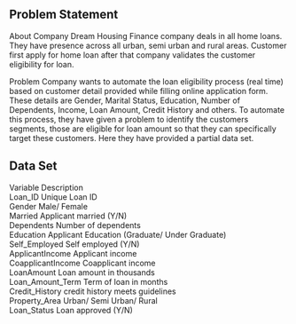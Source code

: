 ## Problem Statement
About Company
Dream Housing Finance company deals in all home loans. They have presence across all urban, 
semi urban and rural areas. Customer first apply for home loan after that company validates 
the customer eligibility for loan.

Problem
Company wants to automate the loan eligibility process (real time) based on customer detail provided 
while filling online application form. These details are Gender, Marital Status, Education, Number of Dependents, 
Income, Loan Amount, Credit History and others. To automate this process, they have given a problem to identify 
the customers segments, those are eligible for loan amount so that they can specifically target these customers.
 Here they have provided a partial data set.

## Data Set
Variable  Description  
Loan_ID	Unique Loan ID  
Gender	Male/ Female  
Married	Applicant married (Y/N)  
Dependents	Number of dependents  
Education	Applicant Education (Graduate/ Under Graduate)  
Self_Employed	Self employed (Y/N)  
ApplicantIncome	Applicant income  
CoapplicantIncome	Coapplicant income  
LoanAmount	Loan amount in thousands   
Loan_Amount_Term	Term of loan in months  
Credit_History	credit history meets guidelines  
Property_Area	Urban/ Semi Urban/ Rural  
Loan_Status	Loan approved (Y/N)  